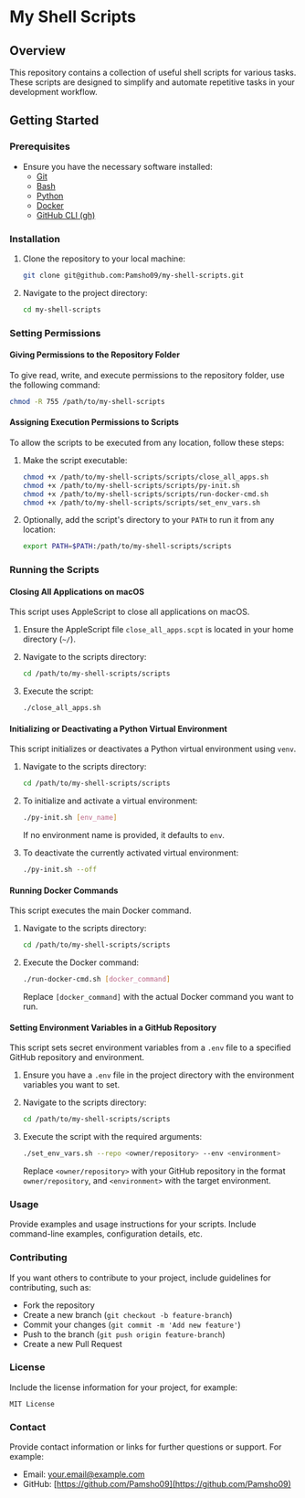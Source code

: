 # My Shell Scripts

## Overview
This repository contains a collection of useful shell scripts for various tasks. These scripts are designed to simplify and automate repetitive tasks in your development workflow.

## Getting Started

### Prerequisites
- Ensure you have the necessary software installed:
  - [Git](https://git-scm.com/)
  - [Bash](https://www.gnu.org/software/bash/)
  - [Python](https://www.python.org/)
  - [Docker](https://www.docker.com/)
  - [GitHub CLI (gh)](https://cli.github.com/)

### Installation
1. Clone the repository to your local machine:
    ```bash
    git clone git@github.com:Pamsho09/my-shell-scripts.git
    ```

2. Navigate to the project directory:
    ```bash
    cd my-shell-scripts
    ```

### Setting Permissions

#### Giving Permissions to the Repository Folder

To give read, write, and execute permissions to the repository folder, use the following command:

```bash
chmod -R 755 /path/to/my-shell-scripts
```

#### Assigning Execution Permissions to Scripts

To allow the scripts to be executed from any location, follow these steps:

1. Make the script executable:
    ```bash
    chmod +x /path/to/my-shell-scripts/scripts/close_all_apps.sh
    chmod +x /path/to/my-shell-scripts/scripts/py-init.sh
    chmod +x /path/to/my-shell-scripts/scripts/run-docker-cmd.sh
    chmod +x /path/to/my-shell-scripts/scripts/set_env_vars.sh
    ```

2. Optionally, add the script's directory to your `PATH` to run it from any location:
    ```bash
    export PATH=$PATH:/path/to/my-shell-scripts/scripts
    ```

### Running the Scripts

#### Closing All Applications on macOS

This script uses AppleScript to close all applications on macOS.

1. Ensure the AppleScript file `close_all_apps.scpt` is located in your home directory (`~/`).
2. Navigate to the scripts directory:
    ```bash
    cd /path/to/my-shell-scripts/scripts
    ```

3. Execute the script:
    ```bash
    ./close_all_apps.sh
    ```

#### Initializing or Deactivating a Python Virtual Environment

This script initializes or deactivates a Python virtual environment using `venv`.

1. Navigate to the scripts directory:
    ```bash
    cd /path/to/my-shell-scripts/scripts
    ```

2. To initialize and activate a virtual environment:
    ```bash
    ./py-init.sh [env_name]
    ```
    If no environment name is provided, it defaults to `env`.

3. To deactivate the currently activated virtual environment:
    ```bash
    ./py-init.sh --off
    ```

#### Running Docker Commands

This script executes the main Docker command.

1. Navigate to the scripts directory:
    ```bash
    cd /path/to/my-shell-scripts/scripts
    ```

2. Execute the Docker command:
    ```bash
    ./run-docker-cmd.sh [docker_command]
    ```
    Replace `[docker_command]` with the actual Docker command you want to run.

#### Setting Environment Variables in a GitHub Repository

This script sets secret environment variables from a `.env` file to a specified GitHub repository and environment.

1. Ensure you have a `.env` file in the project directory with the environment variables you want to set.
2. Navigate to the scripts directory:
    ```bash
    cd /path/to/my-shell-scripts/scripts
    ```

3. Execute the script with the required arguments:
    ```bash
    ./set_env_vars.sh --repo <owner/repository> --env <environment>
    ```
    Replace `<owner/repository>` with your GitHub repository in the format `owner/repository`, and `<environment>` with the target environment.

### Usage

Provide examples and usage instructions for your scripts. Include command-line examples, configuration details, etc.

### Contributing

If you want others to contribute to your project, include guidelines for contributing, such as:

- Fork the repository
- Create a new branch (`git checkout -b feature-branch`)
- Commit your changes (`git commit -m 'Add new feature'`)
- Push to the branch (`git push origin feature-branch`)
- Create a new Pull Request

### License

Include the license information for your project, for example:

```
MIT License
```

### Contact

Provide contact information or links for further questions or support. For example:

- Email: [your.email@example.com](mailto:your.email@example.com)
- GitHub: [https://github.com/Pamsho09](https://github.com/Pamsho09)
